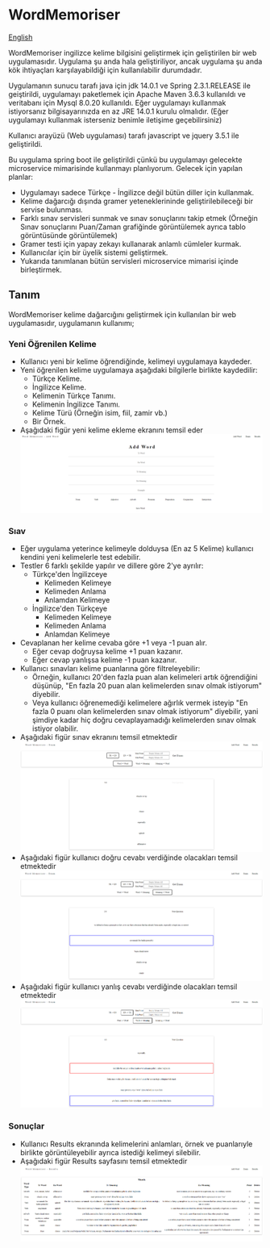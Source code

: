 # WordMemoriser

[English](https://github.com/ksavas/WordMemoriser/blob/master/README.md)

WordMemoriser ingilizce kelime bilgisini geliştirmek için geliştirilen bir web uygulamasıdır. Uygulama şu anda hala geliştiriliyor, ancak uygulama şu anda kök ihtiyaçları karşılayabildiği için kullanılabilir durumdadır.

Uygulamanın sunucu tarafı java için jdk 14.0.1 ve Spring 2.3.1.RELEASE ile geiştirildi, uygulamayı paketlemek için Apache Maven 3.6.3 kullanıldı ve veritabanı için Mysql 8.0.20 kullanıldı.
Eğer uygulamayı kullanmak istiyorsanız bilgisayarınızda en az JRE 14.0.1 kurulu olmalıdır. (Eğer uygulamayı kullanmak isterseniz benimle iletişime geçebilirsiniz)

Kullanıcı arayüzü (Web uygulaması) tarafı javascript ve jquery 3.5.1 ile geliştirildi.

Bu uygulama spring boot ile geliştirildi çünkü bu uygulamayı gelecekte microservice mimarisinde kullanmayı planlıyorum. 
Gelecek için yapılan planlar:
- Uygulamayı sadece Türkçe - İngilizce değil bütün diller için kullanmak.
- Kelime dağarcığı dışında gramer yeteneklerininde geliştirilebileceği bir servise bulunması.
- Farklı sınav servisleri sunmak ve sınav sonuçlarını takip etmek (Örneğin Sınav sonuçlarını Puan/Zaman grafiğinde görüntülemek ayrıca tablo görüntüsünde görüntülemek)
- Gramer testi için yapay zekayı kullanarak anlamlı cümleler kurmak.
- Kullanıcılar için bir üyelik sistemi geliştirmek.
- Yukarıda tanımlanan bütün servisleri microservice mimarisi içinde birleştirmek.

## Tanım
WordMemoriser kelime dağarcığını geliştirmek için kullanılan bir web uygulamasıdır, uygulamanın kullanımı;

### Yeni Öğrenilen Kelime
- Kullanıcı yeni bir kelime öğrendiğinde, kelimeyi uygulamaya kaydeder.
- Yeni öğrenilen kelime uygulamaya aşağıdaki bilgilerle birlikte kaydedilir:
  - Türkçe Kelime.
  - İngilizce Kelime.
  - Kelimenin Türkçe Tanımı.
  - Kelimenin İngilizce Tanımı.
  - Kelime Türü (Örneğin isim, fiil, zamir vb.)
  - Bir Örnek.
- Aşağıdaki figür yeni kelime ekleme ekranını temsil eder
<img src="https://github.com/ksavas/WordMemoriser/blob/master/SS/AddWord.png"><br>


### Sıav
- Eğer uygulama yeterince kelimeyle dolduysa (En az 5 Kelime) kullanıcı kendini yeni kelimelerle test edebilir.
- Testler 6 farklı şekilde yapılır ve dillere göre 2'ye ayrılır:
  - Türkçe'den İngilizceye
    - Kelimeden Kelimeye
    - Kelimeden Anlama
    - Anlamdan Kelimeye
  - İngilizce'den Türkçeye
    - Kelimeden Kelimeye
    - Kelimeden Anlama
    - Anlamdan Kelimeye
- Cevaplanan her kelime cevaba göre +1 veya -1 puan alır.
  - Eğer cevap doğruysa kelime +1 puan kazanır.
  - Eğer cevap yanlışsa kelime -1 puan kazanır.
- Kullanıcı sınavları kelime puanlarına göre filtreleyebilir:
  - Örneğin, kullanıcı 20'den fazla puan alan kelimeleri artık öğrendiğini düşünüp, "En fazla 20 puan alan kelimelerden sınav olmak istiyorum" diyebilir.
  - Veya kullanıcı öğrenemediği kelimelere ağırlık vermek isteyip "En fazla 0 puanı olan kelimelerden sınav olmak istiyorum" diyebilir, yani şimdiye kadar hiç doğru cevaplayamadığı kelimelerden sınav olmak istiyor olabilir.
- Aşağıdaki figür sınav ekranını temsil etmektedir
<img src="https://github.com/ksavas/WordMemoriser/blob/master/SS/Exam.png"><br>
- Aşağıdaki figür kullanıcı doğru cevabı verdiğinde olacakları temsil etmektedir
<img src="https://github.com/ksavas/WordMemoriser/blob/master/SS/ExamTrueAnswer.png"><br>
- Aşağıdaki figür kullanıcı yanlış cevabı verdiğinde olacakları temsil etmektedir
<img src="https://github.com/ksavas/WordMemoriser/blob/master/SS/ExamFalseAnswer.png"><br>

### Sonuçlar
- Kullanıcı Results ekranında kelimelerini anlamları, örnek ve puanlarıyle birlikte görüntüleyebilir ayrıca istediği kelimeyi silebilir.
- Aşağıdaki figür Results sayfasını temsil etmektedir
<img src="https://github.com/ksavas/WordMemoriser/blob/master/SS/Results.png"><br>
